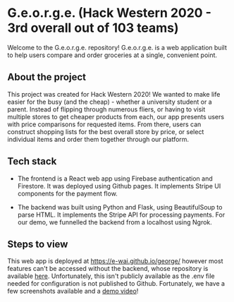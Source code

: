 # G.e.o.r.g.e. (Hack Western 2020 - 3rd overall out of 103 teams)

Welcome to the G.e.o.r.g.e. repository! G.e.o.r.g.e. is a web application built to help users compare and order groceries at a single, convenient point. 

## About the project

This project was created for Hack Western 2020! We wanted to make life easier for the busy (and the cheap) - whether a university student or a parent. Instead of flipping through numerous fliers, or having to visit multiple stores to get cheaper products from each, our app presents users with price comparisons for requested items. From there, users can construct shopping lists for the best overall store by price, or select individual items and order them together through our platform.

## Tech stack

+ The frontend is a React web app using Firebase authentication and Firestore. It was deployed using Github pages. It implements Stripe UI components for the payment flow.

+ The backend was built using Python and Flask, using BeautifulSoup to parse HTML. It implements the Stripe API for processing payments. For our demo, we funnelled the backend from a localhost using Ngrok.

## Steps to view
This web app is deployed at https://e-wai.github.io/george/ however most features can't be accessed without the backend, whose repository is available [here](https://github.com/e-wai/george-backend). Unfortunately, this isn't publicly available as the .env file needed for configuration is not published to Github. Fortunately, we have a few screenshots available and a [demo video](https://www.youtube.com/watch?v=wxMHrHFsrss)! 
